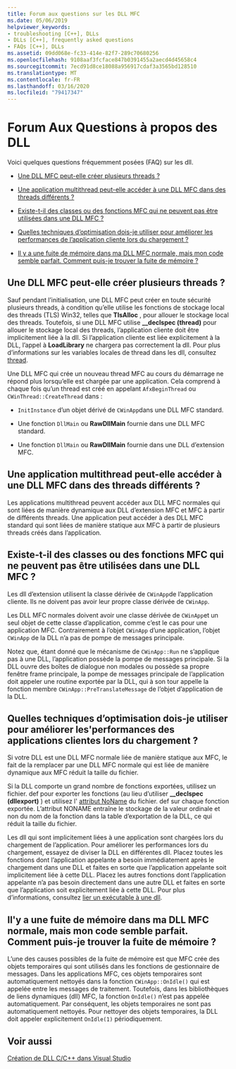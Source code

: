 ```yaml
---
title: Forum aux questions sur les DLL MFC
ms.date: 05/06/2019
helpviewer_keywords:
- troubleshooting [C++], DLLs
- DLLs [C++], frequently asked questions
- FAQs [C++], DLLs
ms.assetid: 09dd068e-fc33-414e-82f7-289c70680256
ms.openlocfilehash: 9108aaf3fcface847b0391455a2aecd4d45658c4
ms.sourcegitcommit: 7ecd91d8ce18088a956917cdaf3a3565bd128510
ms.translationtype: MT
ms.contentlocale: fr-FR
ms.lasthandoff: 03/16/2020
ms.locfileid: "79417347"
---
```

# <a name="dll-frequently-asked-questions"></a>Forum Aux Questions à propos des DLL

Voici quelques questions fréquemment posées (FAQ) sur les dll.

- [Une DLL MFC peut-elle créer plusieurs threads ?](#mfc_multithreaded_1)

- [Une application multithread peut-elle accéder à une DLL MFC dans des threads différents ?](#mfc_multithreaded_2)

- [Existe-t-il des classes ou des fonctions MFC qui ne peuvent pas être utilisées dans une DLL MFC ?](#mfc_prohibited_classes)

- [Quelles techniques d’optimisation dois-je utiliser pour améliorer les performances de l’application cliente lors du chargement ?](#mfc_optimization)

- [Il y a une fuite de mémoire dans ma DLL MFC normale, mais mon code semble parfait. Comment puis-je trouver la fuite de mémoire ?](#memory_leak)

## <a name="mfc_multithreaded_1"></a>Une DLL MFC peut-elle créer plusieurs threads ?

Sauf pendant l’initialisation, une DLL MFC peut créer en toute sécurité plusieurs threads, à condition qu’elle utilise les fonctions de stockage local des threads (TLS) Win32, telles que **TlsAlloc** , pour allouer le stockage local des threads. Toutefois, si une DLL MFC utilise **__declspec (thread)** pour allouer le stockage local des threads, l’application cliente doit être implicitement liée à la dll. Si l’application cliente est liée explicitement à la DLL, l’appel à **LoadLibrary** ne chargera pas correctement la dll. Pour plus d’informations sur les variables locales de thread dans les dll, consultez [thread](../cpp/thread.md).

Une DLL MFC qui crée un nouveau thread MFC au cours du démarrage ne répond plus lorsqu’elle est chargée par une application. Cela comprend à chaque fois qu’un thread est créé en appelant `AfxBeginThread` ou `CWinThread::CreateThread` dans :

- `InitInstance` d’un objet dérivé de `CWinApp`dans une DLL MFC standard.

- Une fonction `DllMain` ou **RawDllMain** fournie dans une DLL MFC standard.

- Une fonction `DllMain` ou **RawDllMain** fournie dans une DLL d’extension MFC.

## <a name="mfc_multithreaded_2"></a>Une application multithread peut-elle accéder à une DLL MFC dans des threads différents ?

Les applications multithread peuvent accéder aux DLL MFC normales qui sont liées de manière dynamique aux DLL d’extension MFC et MFC à partir de différents threads. Une application peut accéder à des DLL MFC standard qui sont liées de manière statique aux MFC à partir de plusieurs threads créés dans l’application.

## <a name="mfc_prohibited_classes"></a>Existe-t-il des classes ou des fonctions MFC qui ne peuvent pas être utilisées dans une DLL MFC ?

Les dll d’extension utilisent la classe dérivée de `CWinApp`de l’application cliente. Ils ne doivent pas avoir leur propre classe dérivée de `CWinApp`.

Les DLL MFC normales doivent avoir une classe dérivée de `CWinApp`et un seul objet de cette classe d’application, comme c’est le cas pour une application MFC. Contrairement à l’objet `CWinApp` d’une application, l’objet `CWinApp` de la DLL n’a pas de pompe de messages principale.

Notez que, étant donné que le mécanisme de `CWinApp::Run` ne s’applique pas à une DLL, l’application possède la pompe de messages principale. Si la DLL ouvre des boîtes de dialogue non modales ou possède sa propre fenêtre frame principale, la pompe de messages principale de l’application doit appeler une routine exportée par la DLL, qui à son tour appelle la fonction membre `CWinApp::PreTranslateMessage` de l’objet d’application de la DLL.

## <a name="mfc_optimization"></a>Quelles techniques d’optimisation dois-je utiliser pour améliorer les&#39;performances des applications clientes lors du chargement ?

Si votre DLL est une DLL MFC normale liée de manière statique aux MFC, le fait de la remplacer par une DLL MFC normale qui est liée de manière dynamique aux MFC réduit la taille du fichier.

Si la DLL comporte un grand nombre de fonctions exportées, utilisez un fichier. def pour exporter les fonctions (au lieu d’utiliser **__declspec (dllexport)** ) et utilisez l' [attribut NoName](exporting-functions-from-a-dll-by-ordinal-rather-than-by-name.md) du fichier. def sur chaque fonction exportée. L’attribut NONAME entraîne le stockage de la valeur ordinale et non du nom de la fonction dans la table d’exportation de la DLL, ce qui réduit la taille du fichier.

Les dll qui sont implicitement liées à une application sont chargées lors du chargement de l’application. Pour améliorer les performances lors du chargement, essayez de diviser la DLL en différentes dll. Placez toutes les fonctions dont l’application appelante a besoin immédiatement après le chargement dans une DLL et faites en sorte que l’application appelante soit implicitement liée à cette DLL. Placez les autres fonctions dont l’application appelante n’a pas besoin directement dans une autre DLL et faites en sorte que l’application soit explicitement liée à cette DLL. Pour plus d’informations, consultez [lier un exécutable à une dll](linking-an-executable-to-a-dll.md#determining-which-linking-method-to-use).

## <a name="memory_leak"></a>Il&#39;y a une fuite de mémoire dans ma DLL MFC normale, mais mon code semble parfait. Comment puis-je trouver la fuite de mémoire ?

L’une des causes possibles de la fuite de mémoire est que MFC crée des objets temporaires qui sont utilisés dans les fonctions de gestionnaire de messages. Dans les applications MFC, ces objets temporaires sont automatiquement nettoyés dans la fonction `CWinApp::OnIdle()` qui est appelée entre les messages de traitement. Toutefois, dans les bibliothèques de liens dynamiques (dll) MFC, la fonction `OnIdle()` n’est pas appelée automatiquement. Par conséquent, les objets temporaires ne sont pas automatiquement nettoyés. Pour nettoyer des objets temporaires, la DLL doit appeler explicitement `OnIdle(1)` périodiquement.

## <a name="see-also"></a>Voir aussi

[Création de DLL C/C++ dans Visual Studio](dlls-in-visual-cpp.md)
